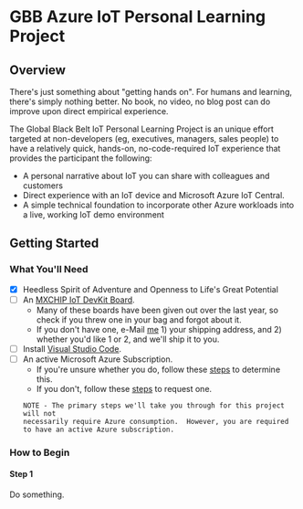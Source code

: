 # GBB Azure IoT Personal Learning Project

## Overview

There's just something about "getting hands on".  For humans and learning, there's simply nothing better.  No book, no video, no blog post
can do improve upon direct empirical experience.

The Global Black Belt IoT Personal Learning Project is an unique effort targeted at non-developers (eg, executives, managers, sales people) to have a relatively quick, hands-on, no-code-required IoT experience that provides the participant the following:

- A personal narrative about IoT you can share with colleagues and customers
- Direct experience with an IoT device and Microsoft Azure IoT Central.
- A simple technical foundation to incorporate other Azure workloads into a live, working IoT demo environment

## Getting Started

### What You'll Need

- [x] Heedless Spirit of Adventure and Openness to Life's Great Potential
- [ ] An [MXCHIP IoT DevKit Board](http://mxchip.com/az3166).
    - Many of these boards have been given out over the last year, so check if you threw one in your bag and forgot about it.
    - If you don't have one, e-Mail [me](mailto:jbennett@microsoft.com) 1) your shipping address, and 2) whether you'd like 1 or 2, and we'll ship it to you.
- [ ] Install [Visual Studio Code](https://code.visualstudio.com/).
- [ ] An active Microsoft Azure Subscription.
    - If you're unsure whether you do, follow these [steps](/src/check-for-azure-subscription/readme.MD) to determine this.
    - If you don't, follow these [steps]() to request one.
    ```text
    NOTE - The primary steps we'll take you through for this project will not 
    necessarily require Azure consumption.  However, you are required
    to have an active Azure subscription.
    ```

### How to Begin

#### Step 1

Do something.